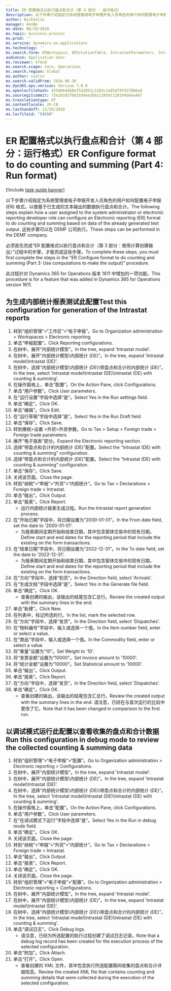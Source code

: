 ```yaml
---
title: ER 配置格式以执行盘点和合计（第 4 部分 - 运行格式）
description: 以下步骤介绍指定为系统管理或电子申报开发人员角色的用户如何配置电子申报 (ER) 格式，以便基于已生成的文本输出的数据执行盘点和合计。
author: NickSelin
manager: AnnBe
ms.date: 08/29/2018
ms.topic: business-process
ms.prod: ''
ms.service: dynamics-ax-applications
ms.technology: ''
ms.search.form: ERWorkspace, ERSolutionTable, IntrastatParameters, Intrastat, InventItemIdLookupSimple, IntrastatCommodityLookup, ERFormatMappingRunLogTable, DocuView
audience: Application User
ms.reviewer: kfend
ms.search.scope: Core, Operations
ms.search.region: Global
ms.author: nselin
ms.search.validFrom: 2016-06-30
ms.dyn365.ops.version: Version 7.0.0
ms.openlocfilehash: 4256864db8af5d2851c1203c1a85d79fd270b6a8
ms.sourcegitcommit: 73e10192fb6318dee5bb1129591120199de6a487
ms.translationtype: HT
ms.contentlocale: zh-CN
ms.lasthandoff: 12/20/2018
ms.locfileid: "54550"
---
```

# <a name="er-configure-format-to-do-counting-and-summing-part-4-run-format"></a><span data-ttu-id="72655-103">ER 配置格式以执行盘点和合计（第 4 部分：运行格式）</span><span class="sxs-lookup"><span data-stu-id="72655-103">ER Configure format to do counting and summing (Part 4: Run format)</span></span>

[!include [task guide banner](../../includes/task-guide-banner.md)]

<span data-ttu-id="72655-104">以下步骤介绍指定为系统管理或电子申报开发人员角色的用户如何配置电子申报 (ER) 格式，以便基于已生成的文本输出的数据执行盘点和合计。</span><span class="sxs-lookup"><span data-stu-id="72655-104">The following steps explain how a user assigned to the system administrator or electronic reporting developer role can configure an Electronic reporting (ER) format to do counting and summing based on data of the already generated text output.</span></span> <span data-ttu-id="72655-105">这些步骤可以在 DEMF 公司执行。</span><span class="sxs-lookup"><span data-stu-id="72655-105">These steps can be performed in the DEMF company.</span></span>

<span data-ttu-id="72655-106">必须首先完成“ER 配置格式以执行盘点和合计（第 3 部分：使用计算创建输出）”过程中的步骤，才能完成这些步骤。</span><span class="sxs-lookup"><span data-stu-id="72655-106">To complete these steps, you must first complete the steps in the “ER Configure format to do counting and summing (Part 3: Use computations to make the output)” procedure.</span></span>

<span data-ttu-id="72655-107">此过程针对 Dynamics 365 for Operations 版本 1611 中增加的一项功能。</span><span class="sxs-lookup"><span data-stu-id="72655-107">This procedure is for a feature that was added in Dynamics 365 for Operations version 1611.</span></span>


## <a name="test-this-configuration-for-generation-of-the-intrastat-reports"></a><span data-ttu-id="72655-108">为生成内部统计报表测试此配置</span><span class="sxs-lookup"><span data-stu-id="72655-108">Test this configuration for generation of the Intrastat reports</span></span>
1. <span data-ttu-id="72655-109">转到“组织管理”>“工作区”>“电子申报”。</span><span class="sxs-lookup"><span data-stu-id="72655-109">Go to Organization administration > Workspaces > Electronic reporting.</span></span>
2. <span data-ttu-id="72655-110">单击“申报配置”。</span><span class="sxs-lookup"><span data-stu-id="72655-110">Click Reporting configurations.</span></span>
3. <span data-ttu-id="72655-111">在树中，展开“内部统计模型”。</span><span class="sxs-lookup"><span data-stu-id="72655-111">In the tree, expand 'Intrastat model'.</span></span>
4. <span data-ttu-id="72655-112">在树中，展开“内部统计模型\内部统计 (DE)”。</span><span class="sxs-lookup"><span data-stu-id="72655-112">In the tree, expand 'Intrastat model\Intrastat (DE)'.</span></span>
5. <span data-ttu-id="72655-113">在树中，选择“内部统计模型\内部统计 (DE)\带盘点和合计的内部统计 (DE)”。</span><span class="sxs-lookup"><span data-stu-id="72655-113">In the tree, select 'Intrastat model\Intrastat (DE)\Intrastat (DE) with counting & summing'.</span></span>
6. <span data-ttu-id="72655-114">在操作窗格上，单击“配置”。</span><span class="sxs-lookup"><span data-stu-id="72655-114">On the Action Pane, click Configurations.</span></span>
7. <span data-ttu-id="72655-115">单击“用户参数”。</span><span class="sxs-lookup"><span data-stu-id="72655-115">Click User parameters.</span></span>
8. <span data-ttu-id="72655-116">在“运行设置”字段中选择“是”。</span><span class="sxs-lookup"><span data-stu-id="72655-116">Select Yes in the Run settings field.</span></span>
9. <span data-ttu-id="72655-117">单击“确定”。</span><span class="sxs-lookup"><span data-stu-id="72655-117">Click OK.</span></span>
10. <span data-ttu-id="72655-118">单击“编辑”。</span><span class="sxs-lookup"><span data-stu-id="72655-118">Click Edit.</span></span>
11. <span data-ttu-id="72655-119">在“运行草稿”字段中选择“是”。</span><span class="sxs-lookup"><span data-stu-id="72655-119">Select Yes in the Run Draft field.</span></span>
12. <span data-ttu-id="72655-120">单击“保存”。</span><span class="sxs-lookup"><span data-stu-id="72655-120">Click Save.</span></span>
13. <span data-ttu-id="72655-121">转到缴税>设置 >外贸>外贸参数。</span><span class="sxs-lookup"><span data-stu-id="72655-121">Go to Tax > Setup > Foreign trade > Foreign trade parameters.</span></span>
14. <span data-ttu-id="72655-122">展开“电子报表”部分。</span><span class="sxs-lookup"><span data-stu-id="72655-122">Expand the Electronic reporting section.</span></span>
15. <span data-ttu-id="72655-123">选择“带盘点和合计的内部统计 (DE)”配置。</span><span class="sxs-lookup"><span data-stu-id="72655-123">Select the “Intrastat (DE) with counting & summing” configuration.</span></span>
16. <span data-ttu-id="72655-124">选择“带盘点和合计的内部统计 (DE)”配置。</span><span class="sxs-lookup"><span data-stu-id="72655-124">Select the “Intrastat (DE) with counting & summing” configuration.</span></span>
17. <span data-ttu-id="72655-125">单击“保存”。</span><span class="sxs-lookup"><span data-stu-id="72655-125">Click Save.</span></span>
18. <span data-ttu-id="72655-126">关闭该页面。</span><span class="sxs-lookup"><span data-stu-id="72655-126">Close the page.</span></span>
19. <span data-ttu-id="72655-127">转到“纳税”>“申报”>“外贸”>“内部统计”。</span><span class="sxs-lookup"><span data-stu-id="72655-127">Go to Tax > Declarations > Foreign trade > Intrastat.</span></span>
20. <span data-ttu-id="72655-128">单击“输出”。</span><span class="sxs-lookup"><span data-stu-id="72655-128">Click Output.</span></span>
21. <span data-ttu-id="72655-129">单击“报表”。</span><span class="sxs-lookup"><span data-stu-id="72655-129">Click Report.</span></span>
    * <span data-ttu-id="72655-130">运行内部统计报表生成过程。</span><span class="sxs-lookup"><span data-stu-id="72655-130">Run the Intrastat report generation process.</span></span>  
22. <span data-ttu-id="72655-131">在“开始日期”字段中，将日期设置为“2000-01-01”。</span><span class="sxs-lookup"><span data-stu-id="72655-131">In the From date field, set the date to '2000-01-01'.</span></span>
    * <span data-ttu-id="72655-132">为报表期间定期开始和结束日期，其中包含窗体交易中的现有日期。</span><span class="sxs-lookup"><span data-stu-id="72655-132">Define start and end dates for the reporting period that include the existing on the form transactions.</span></span>  
23. <span data-ttu-id="72655-133">在“结束日期”字段中，将日期设置为“2022-12-31”。</span><span class="sxs-lookup"><span data-stu-id="72655-133">In the To date field, set the date to '2022-12-31'.</span></span>
    * <span data-ttu-id="72655-134">为报表期间定期开始和结束日期，其中包含窗体交易中的现有日期。</span><span class="sxs-lookup"><span data-stu-id="72655-134">Define start and end dates for the reporting period that include the existing on the form transactions.</span></span>  
24. <span data-ttu-id="72655-135">在“方向”字段中，选择“到货”。</span><span class="sxs-lookup"><span data-stu-id="72655-135">In the Direction field, select 'Arrivals'.</span></span>
25. <span data-ttu-id="72655-136">在“生成文档”字段中选择“是”。</span><span class="sxs-lookup"><span data-stu-id="72655-136">Select Yes in the Generate file field.</span></span>
26. <span data-ttu-id="72655-137">单击“确定”。</span><span class="sxs-lookup"><span data-stu-id="72655-137">Click OK.</span></span>
    * <span data-ttu-id="72655-138">查看创建的输出，该输出的结尾包含汇总行。</span><span class="sxs-lookup"><span data-stu-id="72655-138">Review the created output with the summary lines in the end.</span></span>  
27. <span data-ttu-id="72655-139">单击“新建”。</span><span class="sxs-lookup"><span data-stu-id="72655-139">Click New.</span></span>
28. <span data-ttu-id="72655-140">在列表中，标记所选的行。</span><span class="sxs-lookup"><span data-stu-id="72655-140">In the list, mark the selected row.</span></span>
29. <span data-ttu-id="72655-141">在“方向”字段中，选择“发货”。</span><span class="sxs-lookup"><span data-stu-id="72655-141">In the Direction field, select 'Dispatches'.</span></span>
30. <span data-ttu-id="72655-142">在“物料编号”字段中，输入或选择一个值。</span><span class="sxs-lookup"><span data-stu-id="72655-142">In the Item number field, enter or select a value.</span></span>
31. <span data-ttu-id="72655-143">在“商品”字段中，输入或选择一个值。</span><span class="sxs-lookup"><span data-stu-id="72655-143">In the Commodity field, enter or select a value.</span></span>
32. <span data-ttu-id="72655-144">将“重量”设置为“10”。</span><span class="sxs-lookup"><span data-stu-id="72655-144">Set Weight to '10'.</span></span>
33. <span data-ttu-id="72655-145">将“发票金额”设置为“10000”。</span><span class="sxs-lookup"><span data-stu-id="72655-145">Set Invoice amount to '10000'.</span></span>
34. <span data-ttu-id="72655-146">将“统计金额”设置为“10000”。</span><span class="sxs-lookup"><span data-stu-id="72655-146">Set Statistical amount to '10000'.</span></span>
35. <span data-ttu-id="72655-147">单击“输出”。</span><span class="sxs-lookup"><span data-stu-id="72655-147">Click Output.</span></span>
36. <span data-ttu-id="72655-148">单击“报表”。</span><span class="sxs-lookup"><span data-stu-id="72655-148">Click Report.</span></span>
37. <span data-ttu-id="72655-149">在“方向”字段中，选择“发货”。</span><span class="sxs-lookup"><span data-stu-id="72655-149">In the Direction field, select 'Dispatches'.</span></span>
38. <span data-ttu-id="72655-150">单击“确定”。</span><span class="sxs-lookup"><span data-stu-id="72655-150">Click OK.</span></span>
    * <span data-ttu-id="72655-151">查看创建的输出，该输出的结尾包含汇总行。</span><span class="sxs-lookup"><span data-stu-id="72655-151">Review the created output with the summary lines in the end.</span></span> <span data-ttu-id="72655-152">请注意，已经在与首次运行的比较中更改了它。</span><span class="sxs-lookup"><span data-stu-id="72655-152">Note that it has been changed in comparison to the first run.</span></span>  

## <a name="run-this-configuration-in-debug-mode-to-review-the-collected-counting--summing-data"></a><span data-ttu-id="72655-153">以调试模式运行此配置以查看收集的盘点和合计数据</span><span class="sxs-lookup"><span data-stu-id="72655-153">Run this configuration in debug mode to review the collected counting & summing data</span></span>
1. <span data-ttu-id="72655-154">转到“组织管理”>“电子申报”>“配置”。</span><span class="sxs-lookup"><span data-stu-id="72655-154">Go to Organization administration > Electronic reporting > Configurations.</span></span>
2. <span data-ttu-id="72655-155">在树中，展开“内部统计模型”。</span><span class="sxs-lookup"><span data-stu-id="72655-155">In the tree, expand 'Intrastat model'.</span></span>
3. <span data-ttu-id="72655-156">在树中，展开“内部统计模型\内部统计 (DE)”。</span><span class="sxs-lookup"><span data-stu-id="72655-156">In the tree, expand 'Intrastat model\Intrastat (DE)'.</span></span>
4. <span data-ttu-id="72655-157">在树中，选择“内部统计模型\内部统计 (DE)\带盘点和合计的内部统计 (DE)”。</span><span class="sxs-lookup"><span data-stu-id="72655-157">In the tree, select 'Intrastat model\Intrastat (DE)\Intrastat (DE) with counting & summing'.</span></span>
5. <span data-ttu-id="72655-158">在操作窗格上，单击“配置”。</span><span class="sxs-lookup"><span data-stu-id="72655-158">On the Action Pane, click Configurations.</span></span>
6. <span data-ttu-id="72655-159">单击“用户参数”。</span><span class="sxs-lookup"><span data-stu-id="72655-159">Click User parameters.</span></span>
7. <span data-ttu-id="72655-160">在“在调试模式下运行”字段中选择“是”。</span><span class="sxs-lookup"><span data-stu-id="72655-160">Select Yes in the Run in debug mode field.</span></span>
8. <span data-ttu-id="72655-161">单击“确定”。</span><span class="sxs-lookup"><span data-stu-id="72655-161">Click OK.</span></span>
9. <span data-ttu-id="72655-162">关闭该页面。</span><span class="sxs-lookup"><span data-stu-id="72655-162">Close the page.</span></span>
10. <span data-ttu-id="72655-163">转到“纳税”>“申报”>“外贸”>“内部统计”。</span><span class="sxs-lookup"><span data-stu-id="72655-163">Go to Tax > Declarations > Foreign trade > Intrastat.</span></span>
11. <span data-ttu-id="72655-164">单击“输出”。</span><span class="sxs-lookup"><span data-stu-id="72655-164">Click Output.</span></span>
12. <span data-ttu-id="72655-165">单击“报表”。</span><span class="sxs-lookup"><span data-stu-id="72655-165">Click Report.</span></span>
13. <span data-ttu-id="72655-166">单击“确定”。</span><span class="sxs-lookup"><span data-stu-id="72655-166">Click OK.</span></span>
14. <span data-ttu-id="72655-167">关闭该页面。</span><span class="sxs-lookup"><span data-stu-id="72655-167">Close the page.</span></span>
15. <span data-ttu-id="72655-168">转到“组织管理”>“电子申报”>“配置”。</span><span class="sxs-lookup"><span data-stu-id="72655-168">Go to Organization administration > Electronic reporting > Configurations.</span></span>
16. <span data-ttu-id="72655-169">在树中，展开“内部统计模型”。</span><span class="sxs-lookup"><span data-stu-id="72655-169">In the tree, expand 'Intrastat model'.</span></span>
17. <span data-ttu-id="72655-170">在树中，展开“内部统计模型\内部统计 (DE)”。</span><span class="sxs-lookup"><span data-stu-id="72655-170">In the tree, expand 'Intrastat model\Intrastat (DE)'.</span></span>
18. <span data-ttu-id="72655-171">在树中，选择“内部统计模型\内部统计 (DE)\带盘点和合计的内部统计 (DE)”。</span><span class="sxs-lookup"><span data-stu-id="72655-171">In the tree, select 'Intrastat model\Intrastat (DE)\Intrastat (DE) with counting & summing'.</span></span>
19. <span data-ttu-id="72655-172">单击“调试日志”。</span><span class="sxs-lookup"><span data-stu-id="72655-172">Click Debug logs.</span></span>
    * <span data-ttu-id="72655-173">请注意，已经为所选配置的执行过程创建了调试日志记录。</span><span class="sxs-lookup"><span data-stu-id="72655-173">Note that a debug log record has been created for the execution process of the selected configuration.</span></span>  
20. <span data-ttu-id="72655-174">单击“附加”。</span><span class="sxs-lookup"><span data-stu-id="72655-174">Click Attach.</span></span>
21. <span data-ttu-id="72655-175">单击“打开”。</span><span class="sxs-lookup"><span data-stu-id="72655-175">Click Open.</span></span>
    * <span data-ttu-id="72655-176">查看创建的 XML 文件，其中包含执行所选配置期间收集的盘点和合计详细信息。</span><span class="sxs-lookup"><span data-stu-id="72655-176">Review the created XML file that contains counting and summing details that were collected during the execution of the selected configuration.</span></span>  

